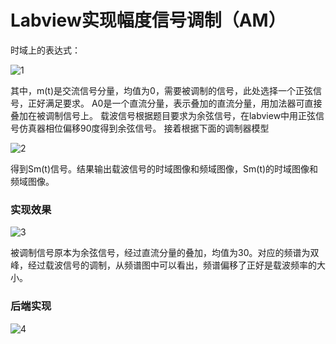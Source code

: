 # Labview实现幅度信号调制（AM）

时域上的表达式：

![1](http://images0.cnblogs.com/blog2015/701997/201507/231405091627262.png)

其中，m(t)是交流信号分量，均值为0，需要被调制的信号，此处选择一个正弦信号，正好满足要求。
A0是一个直流分量，表示叠加的直流分量，用加法器可直接叠加在被调制信号上。
载波信号根据题目要求为余弦信号，在labview中用正弦信号仿真器相位偏移90度得到余弦信号。
接着根据下面的调制器模型

![2](http://images0.cnblogs.com/blog2015/701997/201507/231405200068883.png)

得到Sm(t)信号。结果输出载波信号的时域图像和频域图像，Sm(t)的时域图像和频域图像。

### 实现效果

![3](http://images0.cnblogs.com/blog2015/701997/201507/231405306465331.png)

被调制信号原本为余弦信号，经过直流分量的叠加，均值为30。对应的频谱为双峰，经过载波信号的调制，从频谱图中可以看出，频谱偏移了正好是载波频率的大小。

### 后端实现

![4](http://images0.cnblogs.com/blog2015/701997/201507/231410411931858.jpg)
